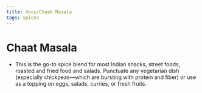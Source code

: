 ```yaml
---
title: docs/Chaat Masala
tags: spices
---
```


# Chaat Masala
- This is the go-to spice blend for most Indian snacks, street foods, roasted and fried food and salads. Punctuate any vegetarian dish (especially chickpeas—which are bursting with protein and fiber) or use as a topping on eggs, salads, curries, or fresh fruits.